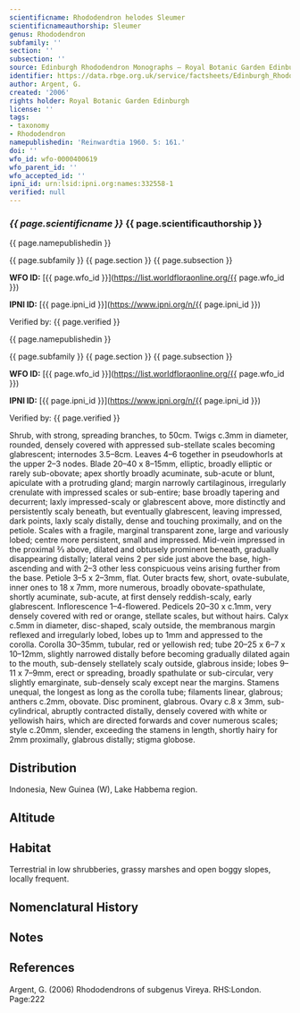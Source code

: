 ```yaml
---
scientificname: Rhododendron helodes Sleumer
scientificnameauthorship: Sleumer
genus: Rhododendron
subfamily: ''
section: ''
subsection: ''
source: Edinburgh Rhododendron Monographs – Royal Botanic Garden Edinburgh
identifier: https://data.rbge.org.uk/service/factsheets/Edinburgh_Rhododendron_Monographs.xhtml
author: Argent, G.
created: '2006'
rights holder: Royal Botanic Garden Edinburgh
license: ''
tags:
- taxonomy
- Rhododendron
namepublishedin: 'Reinwardtia 1960. 5: 161.'
doi: ''
wfo_id: wfo-0000400619
wfo_parent_id: ''
wfo_accepted_id: ''
ipni_id: urn:lsid:ipni.org:names:332558-1
verified: null
---
```

### _{{ page.scientificname }}_ {{ page.scientificauthorship }}
 {{ page.namepublishedin }}

{{ page.subfamily }} {{ page.section }} {{ page.subsection }}

**WFO ID:** [{{ page.wfo_id }}](https://list.worldfloraonline.org/{{ page.wfo_id }})

**IPNI ID:** [{{ page.ipni_id }}](https://www.ipni.org/n/{{ page.ipni_id }})

Verified by: {{ page.verified }}

 {{ page.namepublishedin }}

{{ page.subfamily }} {{ page.section }} {{ page.subsection }}

**WFO ID:** [{{ page.wfo_id }}](https://list.worldfloraonline.org/{{ page.wfo_id }})

**IPNI ID:** [{{ page.ipni_id }}](https://www.ipni.org/n/{{ page.ipni_id }})

Verified by: {{ page.verified }}



Shrub, with strong, spreading branches, to 50cm. Twigs c.3mm in diameter, rounded, densely covered with appressed sub-stellate scales becoming glabrescent; internodes 3.5–8cm. Leaves 4–6 together in pseudo­whorls at the upper 2–3 nodes. Blade 20–40 x 8–15mm, elliptic, broadly elliptic or rarely sub-obovate; apex shortl­y broadly acuminate, sub-acute or blunt, apiculate with a protruding gland; margin narrowly cartilaginous, irregularly crenulate with impressed scales or sub-entire; base broadly tapering and decurrent; laxly impressed-scaly or glabrescent above, more distinctly and persistently scaly beneath, but eventually glabrescent, leaving impressed, dark points, laxly scaly distally, dense and touching proximally, and on the petiole. Scales with a fragile, marginal transparent zone, large and variously lobed; centre more persistent, small and impressed. Mid-vein impressed in the proximal 2⁄3 above, dilated and obtusely prominent beneath, gradually disappearing distally; lateral veins 2 per side just above the base, high-ascending and with 2–3 other less conspicuous veins arising further from the base. Petiole 3–5 x 2–3mm, flat. Outer bracts few, short, ovate-subulate, inner ones to 18 x 7mm, more numerous, broadly obovate-spathulate, shortly acuminate, sub-acute, at first densely reddish-scaly, early glabrescent. Inflorescence 1–4-flowered. Pedicels 20–30 x c.1mm, very densely covered with red or orange, stellate scales, but without hairs. Calyx c.5mm in diameter, disc-shaped, scaly outside, the membranous margin reflexed and irregularly lobed, lobes up to 1mm and appressed to the corolla. Corolla 30–35mm, tubular, red or yellowish red; tube 20–25 x 6–7 x 10–12mm, slightly narrowed distally before becoming gradually dilated again to the mouth, sub-densely stellately scaly outside, glabrous inside; lobes 9–11 x 7–9mm, erect or spreading, broadly spathulate or sub-circular, very slightly emarginate, sub-densely scaly except near the margins. Stamens unequal, the longest as long as the corolla tube; filaments linear, glabrous; anthers c.2mm, obovate. Disc prominent, glabrous. Ovary c.8 x 3mm, sub-cylindrical, abruptly contracted distally, densely covered with white or yellowish hairs, which are directed forwards and cover numerous scales; style c.20mm, slender, exceeding the stamens in length, shortly hairy for 2mm proximally, glabrous distally; stigma globose.

## Distribution
Indonesia, New Guinea (W), Lake Habbema region.

## Altitude


## Habitat
Terrestrial in low shrubberies, grassy marshes and open boggy slopes, locally frequent.

## Nomenclatural History

                       
## Notes


## References

Argent, G. (2006) Rhododendrons of subgenus Vireya. RHS:London. Page:222
